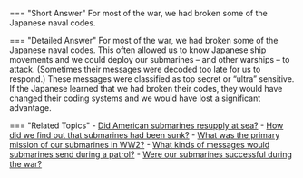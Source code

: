 
=== "Short Answer"
    For most of the war, we had broken some of the Japanese naval codes.

=== "Detailed Answer"
    For most of the war, we had broken some of the Japanese naval codes.  This often allowed us to know Japanese ship movements and we could deploy our submarines – and other warships – to attack.  (Sometimes their messages were decoded too late for us to respond.)  These messages were classified as top secret or “ultra” sensitive.  If the Japanese learned that we had broken their codes, they would have changed their coding systems and we would have lost a significant advantage.

=== "Related Topics"
    - [Did American submarines resupply at sea?](../FAQs/did-american-submarines-resupply-at-sea.md)
    - [How did we find out that submarines had been sunk?](../FAQs/how-did-we-find-out-that-submarines-had-been-sunk.md)
    - [What was the primary mission of our submarines in WW2?](../FAQs/what-was-the-primary-mission-of-our-submarines-in-ww2.md)
    - [What kinds of messages would submarines send during a patrol?](../FAQs/what-kinds-of-messages-would-submarines-send-during-a-patrol.md)
    - [Were our submarines successful during the war?](../FAQs/were-our-submarines-successful-during-the-war.md)
